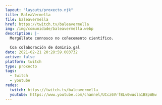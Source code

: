 ```yaml
---
layout: "layouts/proxecto.njk"
title: BaleaVermella
file: baleavermella
href: https://twitch.tv/baleavermella
img: /img/comunidade/baleavermella.webp
description: |-
  Mergúllate connosco no coñecemento científico.

  Coa colaboración de dominio.gal
date: 2021-02-21 20:28:59.003732
active: false
platform: twitch
type: proxecto
tags:
  - twitch
  - youtube
redes:
  twitch: https://twitch.tv/baleavermella
  youtube: https://www.youtube.com/channel/UCcz6VrfBLv0wusla1B8pWEw
---
```

